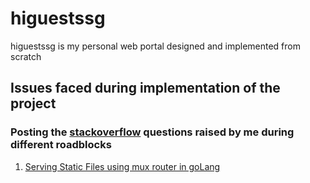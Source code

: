 # higuestssg
higuestssg is my personal web portal designed and implemented from scratch

## Issues faced during implementation of the project
### Posting the [stackoverflow](https://stackoverflow.com/) questions raised by me during different roadblocks
1. [Serving Static Files using mux router in goLang](https://stackoverflow.com/questions/56700666/golang-renderer-html-not-picking-javascript-file-from-inside-the-template)
